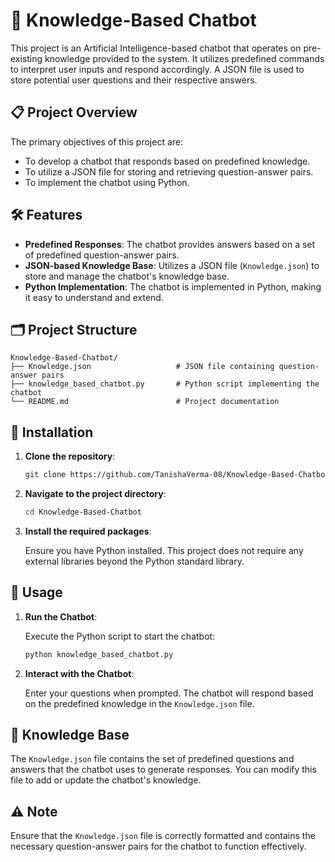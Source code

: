 # 🤖 Knowledge-Based Chatbot

This project is an Artificial Intelligence-based chatbot that operates on pre-existing knowledge provided to the system. It utilizes predefined commands to interpret user inputs and respond accordingly. A JSON file is used to store potential user questions and their respective answers.

## 📋 Project Overview

The primary objectives of this project are:

- To develop a chatbot that responds based on predefined knowledge.
- To utilize a JSON file for storing and retrieving question-answer pairs.
- To implement the chatbot using Python.

## 🛠️ Features

- **Predefined Responses**: The chatbot provides answers based on a set of predefined question-answer pairs.
- **JSON-based Knowledge Base**: Utilizes a JSON file (`Knowledge.json`) to store and manage the chatbot's knowledge base.
- **Python Implementation**: The chatbot is implemented in Python, making it easy to understand and extend.

## 🗂️ Project Structure

```
Knowledge-Based-Chatbot/
├── Knowledge.json                   # JSON file containing question-answer pairs
├── knowledge_based_chatbot.py       # Python script implementing the chatbot
└── README.md                        # Project documentation
```

## 🔧 Installation

1. **Clone the repository**:

   ```bash
   git clone https://github.com/TanishaVerma-08/Knowledge-Based-Chatbot.git
   ```

2. **Navigate to the project directory**:

   ```bash
   cd Knowledge-Based-Chatbot
   ```

3. **Install the required packages**:

   Ensure you have Python installed. This project does not require any external libraries beyond the Python standard library.

## 🚀 Usage

1. **Run the Chatbot**:

   Execute the Python script to start the chatbot:

   ```bash
   python knowledge_based_chatbot.py
   ```

2. **Interact with the Chatbot**:

   Enter your questions when prompted. The chatbot will respond based on the predefined knowledge in the `Knowledge.json` file.

## 📝 Knowledge Base

The `Knowledge.json` file contains the set of predefined questions and answers that the chatbot uses to generate responses. You can modify this file to add or update the chatbot's knowledge.

## ⚠️ Note

Ensure that the `Knowledge.json` file is correctly formatted and contains the necessary question-answer pairs for the chatbot to function effectively.

